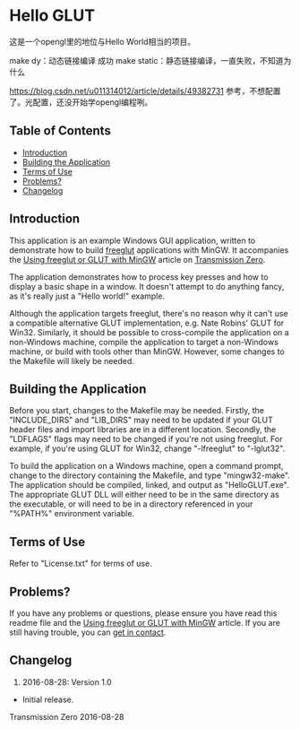 # Hello GLUT

这是一个opengl里的地位与Hello World相当的项目。

make dy：动态链接编译 成功
make static：静态链接编译，一直失败，不知道为什么

https://blog.csdn.net/u011314012/article/details/49382731
参考，不想配置了。光配置，还没开始学opengl编程咧。

## Table of Contents

- [Introduction](#introduction)
- [Building the Application](#building-the-application)
- [Terms of Use](#terms-of-use)
- [Problems?](#problems)
- [Changelog](#changelog)

## Introduction

This application is an example Windows GUI application, written to demonstrate
how to build [freeglut](http://freeglut.sourceforge.net/) applications with
MinGW. It accompanies the
[Using freeglut or GLUT with MinGW](http://www.transmissionzero.co.uk/computing/using-glut-with-mingw/)
article on [Transmission Zero](http://www.transmissionzero.co.uk/).

The application demonstrates how to process key presses and how to display a
basic shape in a window. It doesn't attempt to do anything fancy, as it's really
just a "Hello world!" example.

Although the application targets freeglut, there's no reason why it can't use a
compatible alternative GLUT implementation, e.g. Nate Robins' GLUT for Win32.
Similarly, it should be possible to cross-compile the application on a
non-Windows machine, compile the application to target a non-Windows machine, or
build with tools other than MinGW. However, some changes to the Makefile will
likely be needed.

## Building the Application

Before you start, changes to the Makefile may be needed. Firstly, the
"INCLUDE_DIRS" and "LIB_DIRS" may need to be updated if your GLUT header files
and import libraries are in a different location. Secondly, the "LDFLAGS" flags
may need to be changed if you're not using freeglut. For example, if you're
using GLUT for Win32, change "-lfreeglut" to "-lglut32".

To build the application on a Windows machine, open a command prompt, change to
the directory containing the Makefile, and type "mingw32-make". The application
should be compiled, linked, and output as "HelloGLUT.exe". The appropriate GLUT
DLL will either need to be in the same directory as the executable, or will need
to be in a directory referenced in your "%PATH%" environment variable.

## Terms of Use

Refer to "License.txt" for terms of use.

## Problems?

If you have any problems or questions, please ensure you have read this readme
file and the
[Using freeglut or GLUT with MinGW](http://www.transmissionzero.co.uk/computing/using-glut-with-mingw/)
article. If you are still having trouble, you can
[get in contact](http://www.transmissionzero.co.uk/contact/).

## Changelog

1. 2016-08-28: Version 1.0
  - Initial release.

Transmission Zero
2016-08-28
